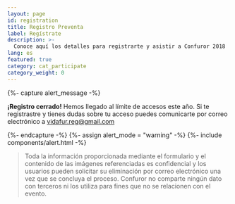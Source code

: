 ```yaml
---
layout: page
id: registration
title: Registro Preventa
label: Regístrate
description: >-
  Conoce aquí los detalles para registrarte y asistir a Confuror 2018
lang: es
featured: true
category: cat_participate
category_weight: 0
---
```


{%- capture alert_message -%}
  <p><b>¡Registro cerrado!</b> Hemos llegado al límite de accesos este año. Si te registrastre y tienes dudas sobre tu acceso puedes comunicarte por correo electrónico a <a href="mailto:vidafur.reg@gmail.com">vidafur.reg@gmail.com</a></p>
{%- endcapture -%}
{%- assign alert_mode = "warning" -%}
{%- include components/alert.html -%}

<!-- {%- include components/registration.html -%} -->

> Toda la información proporcionada mediante el formulario y el contenido de las imágenes referenciadas es confidencial y los usuarios pueden solicitar su eliminación por correo electrónico una vez que se concluya el proceso. Confuror no comparte ningún dato con terceros ni los utiliza para fines que no se relacionen con el evento.